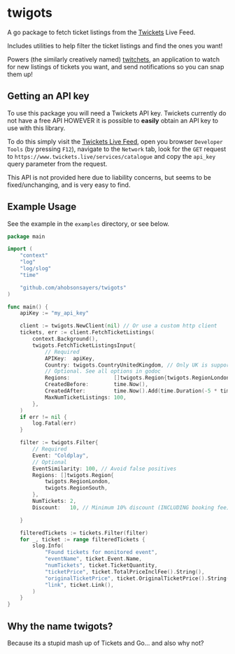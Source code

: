 # twigots

A go package to fetch ticket listings from the [Twickets](https://www.twickets.live) Live Feed.

Includes utilities to help filter the ticket listings and find the ones you want!

Powers (the similarly creatively named)
[twitchets](https://github.com/ahobsonsayers/twitchets), an application to watch for new listings of tickets you want, and send notifications so you can snap them up!

## Getting an API key

To use this package you will need a Twickets API key. Twickets currently do not have a free API
HOWEVER it is possible to **easily** obtain an API key to use with this library.

To do this simply visit the [Twickets Live Feed](https://www.twickets.live/app/catalog/browse),
open you browser `Developer Tools` (by pressing `F12`), navigate to the `Network` tab, look for the
`GET` request to `https://www.twickets.live/services/catalogue` and copy the `api_key` query
parameter from the request.

This API is not provided here due to liability concerns, but seems to be fixed/unchanging, and
is very easy to find.

## Example Usage

See the example in the `examples` directory, or see below.

```go
package main

import (
	"context"
	"log"
	"log/slog"
	"time"

	"github.com/ahobsonsayers/twigots"
)

func main() {
	apiKey := "my_api_key"

	client := twigots.NewClient(nil) // Or use a custom http client
	tickets, err := client.FetchTicketListings(
		context.Background(),
		twigots.FetchTicketListingsInput{
			// Required
			APIKey:  apiKey,
			Country: twigots.CountryUnitedKingdom, // Only UK is supported at the moment
			// Optional. See all options in godoc
			Regions:              []twigots.Region{twigots.RegionLondon},
			CreatedBefore:        time.Now(),
			CreatedAfter:         time.Now().Add(time.Duration(-5 * time.Minute)), // 5 mins ago
			MaxNumTicketListings: 100,
		},
	)
	if err != nil {
		log.Fatal(err)
	}

	filter := twigots.Filter{
		// Required
		Event: "Coldplay",
		// Optional
		EventSimilarity: 100, // Avoid false positives
		Regions: []twigots.Region{
			twigots.RegionLondon,
			twigots.RegionSouth,
		},
		NumTickets: 2,
		Discount:   10, // Minimum 10% discount (INCLUDING booking fee)

	}

	filteredTickets := tickets.Filter(filter)
	for _, ticket := range filteredTickets {
		slog.Info(
			"Found tickets for monitored event",
			"eventName", ticket.Event.Name,
			"numTickets", ticket.TicketQuantity,
			"ticketPrice", ticket.TotalPriceInclFee().String(),
			"originalTicketPrice", ticket.OriginalTicketPrice().String(),
			"link", ticket.Link(),
		)
	}
}
```

## Why the name twigots?

Because its a stupid mash up of Tickets and Go... and also why not?
